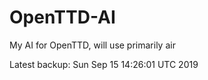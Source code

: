 # OpenTTD-AI
My AI for OpenTTD, will use primarily air

Latest backup: Sun Sep 15 14:26:01 UTC 2019
